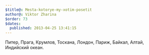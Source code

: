 ```yaml
---
$title@: Mesta-kotorye-my-xotim-posetit
author@: Viktor Zharina
$order: 73
$dates:
  published: 2013-04-25 13:41:15
---
```

Питер, Прага, Крумлов, Тоскана, Лондон, Париж, Байкал, Алтай, Индийский океан.